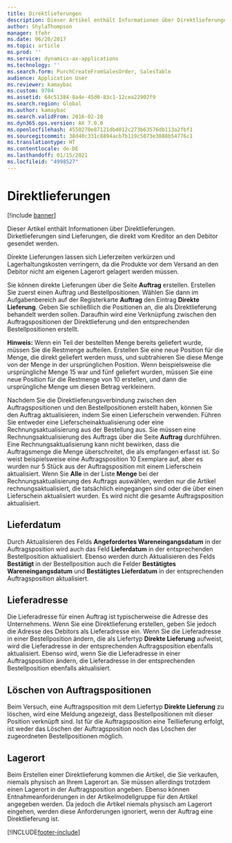 ```yaml
---
title: Direktlieferungen
description: Dieser Artikel enthält Informationen über Direktlieferungen. Dirketlieferungen sind Lieferungen, die direkt vom Kreditor an den Debitor gesendet werden.
author: ShylaThompson
manager: tfehr
ms.date: 06/20/2017
ms.topic: article
ms.prod: ''
ms.service: dynamics-ax-applications
ms.technology: ''
ms.search.form: PurchCreateFromSalesOrder, SalesTable
audience: Application User
ms.reviewer: kamaybac
ms.custom: 9704
ms.assetid: 64c51384-8a4e-45d0-83c1-12cea22902f9
ms.search.region: Global
ms.author: kamaybac
ms.search.validFrom: 2016-02-28
ms.dyn365.ops.version: AX 7.0.0
ms.openlocfilehash: 4550270e87121db4012c273b63576db113a2fbf1
ms.sourcegitcommit: 38d40c331c8894acb7b119c5073e3088b54776c1
ms.translationtype: HT
ms.contentlocale: de-DE
ms.lasthandoff: 01/15/2021
ms.locfileid: "4998527"
---
```

# <a name="direct-deliveries"></a>Direktlieferungen

[!include [banner](../includes/banner.md)]

Dieser Artikel enthält Informationen über Direktlieferungen. Dirketlieferungen sind Lieferungen, die direkt vom Kreditor an den Debitor gesendet werden.

Direkte Lieferungen lassen sich Lieferzeiten verkürzen und Lagerhaltungskosten verringern, da die Produkte vor dem Versand an den Debitor nicht am eigenen Lagerort gelagert werden müssen.  

Sie können direkte Lieferungen über die Seite **Auftrag** erstellen. Erstellen Sie zuerst einen Auftrag und Bestellpositionen. Wählen Sie dann im Aufgabenbereich auf der Registerkarte **Auftrag** den Eintrag **Direkte Lieferung**. Geben Sie schließlich die Positionen an, die als Direktlieferung behandelt werden sollen. Daraufhin wird eine Verknüpfung zwischen den Auftragspositionen der Direktlieferung und den entsprechenden Bestellpositionen erstellt.  

**Hinweis:** Wenn ein Teil der bestellten Menge bereits geliefert wurde, müssen Sie die Restmenge aufteilen. Erstellen Sie eine neue Position für die Menge, die direkt geliefert werden muss, und subtrahieren Sie diese Menge von der Menge in der ursprünglichen Position. Wenn beispielsweise die ursprüngliche Menge 15 war und fünf geliefert wurden, müssen Sie eine neue Position für die Restmenge von 10 erstellen, und dann die ursprüngliche Menge um diesen Betrag verkleinern.  

Nachdem Sie die Direktlieferungsverbindung zwischen den Auftragspositionen und den Bestellpositionen erstellt haben, können Sie den Auftrag aktualisieren, indem Sie einen Lieferschein verwenden. Führen Sie entweder eine Lieferscheinaktualisierung oder eine Rechnungsaktualisierung aus der Bestellung aus. Sie müssen eine Rechnungsaktualisierung des Auftrags über die Seite **Auftrag** durchführen. Eine Rechnungsaktualisierung kann nicht bewirken, dass die Auftragsmenge die Menge überschreitet, die als empfangen erfasst ist. So weist beispielsweise eine Auftragsposition 10 Exemplare auf, aber es wurden nur 5 Stück aus der Auftragsposition mit einem Lieferschein aktualisiert. Wenn Sie **Alle** in der Liste **Menge** bei der Rechnungsaktualisierung des Auftrags auswählen, werden nur die Artikel rechnungsaktualisiert, die tatsächlich eingegangen sind oder die über einen Lieferschein aktualisiert wurden. Es wird nicht die gesamte Auftragsposition aktualisiert.

## <a name="delivery-date"></a>Lieferdatum
Durch Aktualisieren des Felds **Angefordertes Wareneingangsdatum** in der Auftragsposition wird auch das Feld **Lieferdatum** in der entsprechenden Bestellposition aktualisiert. Ebenso werden durch Aktualisieren des Felds **Bestätigt** in der Bestellposition auch die Felder **Bestätigtes Wareneingangsdatum** und **Bestätigtes Lieferdatum** in der entsprechenden Auftragsposition aktualisiert.

## <a name="delivery-address"></a>Lieferadresse
Die Lieferadresse für einen Auftrag ist typischerweise die Adresse des Unternehmens. Wenn Sie eine Direktlieferung erstellen, geben Sie jedoch die Adresse des Debitors als Lieferadresse ein. Wenn Sie die Lieferadresse in einer Bestellposition ändern, die als Liefertyp **Direkte Lieferung** aufweist, wird die Lieferadresse in der entsprechenden Auftragsposition ebenfalls aktualisiert. Ebenso wird, wenn Sie die Lieferadresse in einer Auftragsposition ändern, die Lieferadresse in der entsprechenden Bestellposition ebenfalls aktualisiert.

## <a name="deleting-order-lines"></a>Löschen von Auftragspositionen
Beim Versuch, eine Auftragsposition mit dem Liefertyp **Direkte Lieferung** zu löschen, wird eine Meldung angezeigt, dass Bestellpositionen mit dieser Position verknüpft sind. Ist für die Auftragsposition eine Teillieferung erfolgt, ist weder das Löschen der Auftragsposition noch das Löschen der zugeordneten Bestellpositionen möglich.

## <a name="warehouse"></a>Lagerort
Beim Erstellen einer Direktlieferung kommen die Artikel, die Sie verkaufen, niemals physisch an Ihrem Lagerort an. Sie müssen allerdings trotzdem einen Lagerort in der Auftragsposition angeben. Ebenso können Entnahmeanforderungen in der Artikelmodellgruppe für den Artikel angegeben werden. Da jedoch die Artikel niemals physisch am Lagerort eingehen, werden diese Anforderungen ignoriert, wenn der Auftrag eine Direktlieferung ist.





[!INCLUDE[footer-include](../../includes/footer-banner.md)]